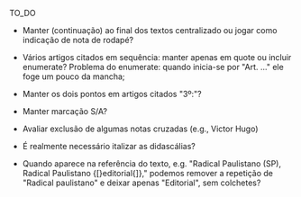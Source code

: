 TO_DO

+ Manter (continuação) ao final dos textos centralizado ou jogar como indicação de nota de rodapé?

+ Vários artigos citados em sequência: manter apenas em quote ou incluir enumerate? Problema do enumerate: quando inicia-se por "Art. ..." ele foge um pouco da mancha;

+ Manter os dois pontos em artigos citados "3º:"?

+ Manter marcação S/A?

+ Avaliar exclusão de algumas notas cruzadas (e.g., Victor Hugo)

+ É realmente necessário italizar as didascálias?

+ Quando aparece na referência do texto, e.g. "Radical Paulistano (SP), Radical Paulistano {[}editorial{]}," podemos remover a repetição de "Radical paulistano" e deixar apenas "Editorial", sem colchetes?